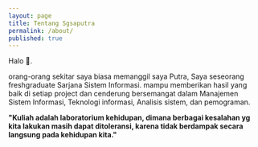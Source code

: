 ```yaml
---
layout: page
title: Tentang Sgsaputra
permalink: /about/
published: true
---
```

Halo 👋.

orang-orang sekitar saya biasa memanggil saya Putra, Saya seseorang freshgraduate Sarjana
Sistem Informasi. mampu memberikan hasil yang baik di setiap project dan cenderung bersemangat dalam Manajemen Sistem Informasi, Teknologi informasi, Analisis sistem, dan pemograman.

**"Kuliah adalah laboratorium kehidupan, dimana berbagai kesalahan yg kita lakukan masih dapat ditoleransi, karena tidak berdampak secara langsung pada kehidupan kita."**
